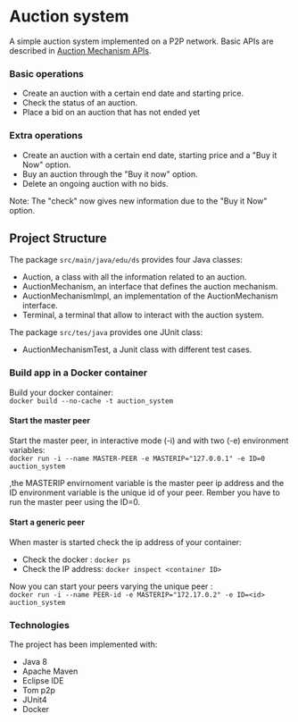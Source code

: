 # Auction system

A simple auction system implemented on a P2P network. Basic APIs are described in [Auction Mechanism APIs](https://github.com/spagnuolocarmine/distributedsystems/blob/master/challenges/AuctionMechanism.java).

### Basic operations

- Create an auction with a certain end date and starting price.
- Check the status of an auction.
- Place a bid on an auction that has not ended yet

### Extra operations

- Create an auction with a certain end date, starting price and a "Buy it Now" option.
- Buy an auction through the "Buy it now" option.
- Delete an ongoing auction with no bids.

Note: The "check" now gives new information due to the "Buy it Now" option.

## Project Structure

The package ```src/main/java/edu/ds``` provides four Java classes: 
- Auction,  a class with all the information related to an auction.
- AuctionMechanism, an interface that defines the auction mechanism.
- AuctionMechanismImpl, an implementation of the AuctionMechanism interface.	
- Terminal, a terminal that allow to interact with the auction system.

The package ```src/tes/java``` provides one JUnit class:

- AuctionMechanismTest, a Junit class with different test cases.

### Build app in a Docker container

Build your docker container:  
```docker build --no-cache -t auction_system```

#### Start the master peer

Start the master peer, in interactive mode (-i) and with two (-e) environment variables:  
```docker run -i --name MASTER-PEER -e MASTERIP="127.0.0.1" -e ID=0 auction_system```

,the MASTERIP envirnoment variable is the master peer ip address and the ID environment variable is the unique id of your peer. Rember you have to run the master peer using the ID=0.

#### Start a generic peer

When master is started check the ip address of your container:

- Check the docker <container ID>: ```docker ps```
- Check the IP address: ```docker inspect <container ID>```

Now you can start your peers varying the unique peer <id>:  
```docker run -i --name PEER-id -e MASTERIP="172.17.0.2" -e ID=<id> auction_system```

### Technologies

The project has been implemented with:

- Java 8
- Apache Maven
- Eclipse IDE
- Tom p2p
- JUnit4
- Docker

